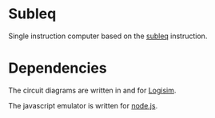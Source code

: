 # Subleq

Single instruction computer based on the [subleq][1] instruction.

# Dependencies

The circuit diagrams are written in and for [Logisim][2].

The javascript emulator is written for [node.js][3].


[1]: https://en.wikipedia.org/wiki/Subleq#Subtract_and_branch_if_less_than_or_equal_to_zero
[2]: http://ozark.hendrix.edu/~burch/logisim/
[3]: http://nodejs.org/
